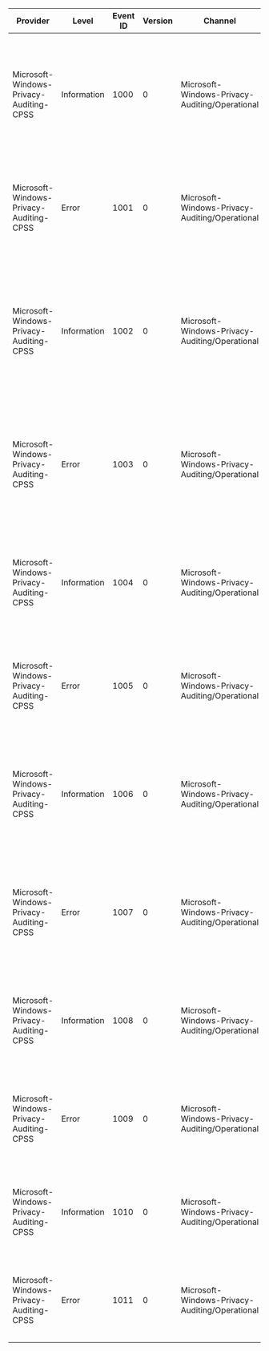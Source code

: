 Provider                                 |  Level        |  Event ID  |  Version  |  Channel                                         |  Task                     |  Opcode  |  Keyword                       |  Message
-----------------------------------------|---------------|------------|-----------|--------------------------------------------------|---------------------------|----------|--------------------------------|-------------------------------------------------------------------------------------------------------------------------------------------------------------------------------------------------------------------------------
Microsoft-Windows-Privacy-Auditing-CPSS  |  Information  |  1000      |  0        |  Microsoft-Windows-Privacy-Auditing/Operational  |  Value Changed            |          |  System Level Setting          |  The System Setting {({Area}) ({ProcessUserSid}0) ({ProcessUserSid}1)} owned by {Component} was changed from {OldSettingValue} to {NewSettingValue} by {ProcessName}. Justification: {ProcessUserSid}2.
Microsoft-Windows-Privacy-Auditing-CPSS  |  Error        |  1001      |  0        |  Microsoft-Windows-Privacy-Auditing/Operational  |  Value Changed            |          |  System Level Setting Failure  |  {ProcessName} failed to change the System Setting {({Area}) ({ProcessUserSid}0) ({ProcessUserSid}1)} owned by {Component}. Justification: {ProcessUserSid}2.
Microsoft-Windows-Privacy-Auditing-CPSS  |  Information  |  1002      |  0        |  Microsoft-Windows-Privacy-Auditing/Operational  |  Value Changed            |          |  User Level Setting            |  The User Setting {({Area}) ({ProcessUserSid}0) ({ProcessUserSid}1)} for user {TargetUserSid} owned by {Component} was changed from {OldSettingValue} to {NewSettingValue} by {ProcessName}. Justification: {ProcessUserSid}2.
Microsoft-Windows-Privacy-Auditing-CPSS  |  Error        |  1003      |  0        |  Microsoft-Windows-Privacy-Auditing/Operational  |  Value Changed            |          |  User Level Setting Failure    |  {ProcessName} failed to change the User Setting {({Area}) ({ProcessUserSid}0) ({ProcessUserSid}1)} for user {TargetUserSid} owned by {Component}. Justification: {ProcessUserSid}2.
Microsoft-Windows-Privacy-Auditing-CPSS  |  Information  |  1004      |  0        |  Microsoft-Windows-Privacy-Auditing/Operational  |  Default Setting Created  |          |  System Level Setting          |  The System Setting {({Area}) ({SubArea}) ({ProcessUserSid}0)} owned by {Component} was successfully created as {NewSettingValue} by {ProcessName}. Source: {ProcessUserSid}1
Microsoft-Windows-Privacy-Auditing-CPSS  |  Error        |  1005      |  0        |  Microsoft-Windows-Privacy-Auditing/Operational  |  Default Setting Created  |          |  System Level Setting Failure  |  {ProcessName} failed to create the System Setting {({Area}) ({SubArea}) ({ProcessUserSid}0)} owned by {Component}. Source: {ProcessUserSid}1
Microsoft-Windows-Privacy-Auditing-CPSS  |  Information  |  1006      |  0        |  Microsoft-Windows-Privacy-Auditing/Operational  |  Default Setting Created  |          |  User Level Setting            |  The User Setting {({Area}) ({SubArea}) ({ProcessUserSid}0)} owned by {Component} for user {TargetUserSid} was successfully created as {NewSettingValue} by {ProcessName}. Source: {ProcessUserSid}1
Microsoft-Windows-Privacy-Auditing-CPSS  |  Error        |  1007      |  0        |  Microsoft-Windows-Privacy-Auditing/Operational  |  Default Setting Created  |          |  User Level Setting Failure    |  {ProcessName} failed to create the User Setting {({Area}) ({SubArea}) ({ProcessUserSid}0)} owned by {Component} for user {TargetUserSid}. Source: {ProcessUserSid}1
Microsoft-Windows-Privacy-Auditing-CPSS  |  Information  |  1008      |  0        |  Microsoft-Windows-Privacy-Auditing/Operational  |  Value Removed            |          |  User Level Setting            |  The User Setting {({Area}) ({SubArea}) ({ID})} owned by {Component} for user {HResult} was successfully removed by {ProcessName}. Justification: {ProcessUserSid}1
Microsoft-Windows-Privacy-Auditing-CPSS  |  Error        |  1009      |  0        |  Microsoft-Windows-Privacy-Auditing/Operational  |  Value Removed            |          |  User Level Setting Failure    |  {ProcessName} failed to remove the User Setting {({Area}) ({SubArea}) ({ID})} owned by {Component} for user {HResult}. Justification: {ProcessUserSid}1
Microsoft-Windows-Privacy-Auditing-CPSS  |  Information  |  1010      |  0        |  Microsoft-Windows-Privacy-Auditing/Operational  |  Value Removed            |          |  System Level Setting          |  The System Setting {({Area}) ({SubArea}) ({ID})} owned by {Component} was successfully removed by {ProcessName}. Justification: {ProcessUserSid}1
Microsoft-Windows-Privacy-Auditing-CPSS  |  Error        |  1011      |  0        |  Microsoft-Windows-Privacy-Auditing/Operational  |  Value Removed            |          |  System Level Setting Failure  |  {ProcessName} failed to remove the System Setting {({Area}) ({SubArea}) ({ID})} owned by {Component}. Justification: {ProcessUserSid}1